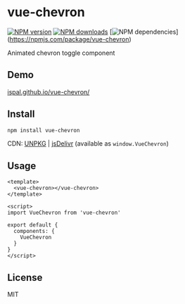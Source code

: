 # vue-chevron

[![NPM version](https://img.shields.io/npm/v/vue-chevron.svg?style=flat)](https://npmjs.com/package/vue-chevron) [![NPM downloads](https://img.shields.io/npm/dm/vue-chevron.svg?style=flat)](https://npmjs.com/package/vue-chevron)
[![NPM dependencies](https://img.shields.io/david/ispal/vue-chevron.svg?style=flat)]  (https://npmjs.com/package/vue-chevron)

Animated chevron toggle component

## Demo
[ispal.github.io/vue-chevron/](ispal.github.io/vue-chevron/)
## Install

```bash
npm install vue-chevron
```

CDN: [UNPKG](https://unpkg.com/vue-chevron/) | [jsDelivr](https://cdn.jsdelivr.net/npm/vue-chevron/) (available as `window.VueChevron`)

## Usage

```vue
<template>
  <vue-chevron></vue-chevron>
</template>

<script>
import VueChevron from 'vue-chevron'

export default {
  components: {
    VueChevron
  }
}
</script>
```

## License

MIT
